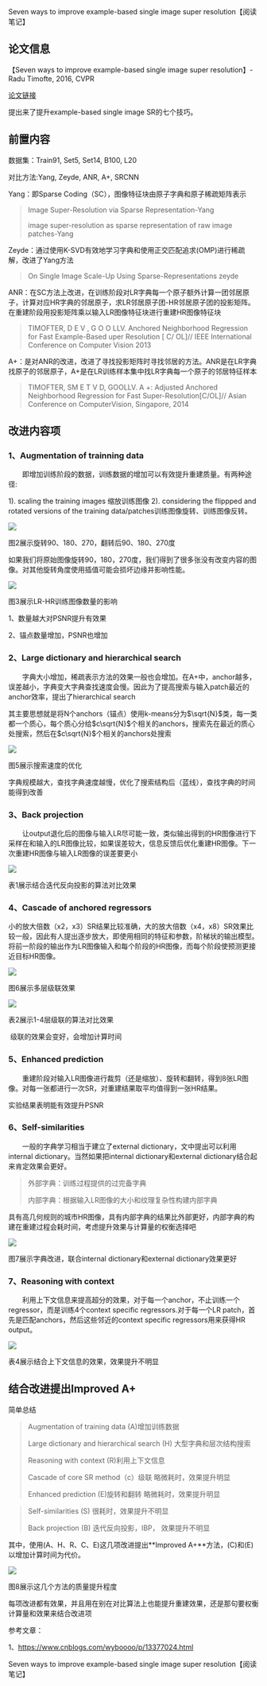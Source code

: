 Seven ways to improve example-based single image super resolution【阅读笔记】





## 论文信息

【Seven ways to improve example-based single image super resolution】-Radu Timofte, 2016, CVPR

[论文链接](https://www.cv-foundation.org/openaccess/content_cvpr_2016/html/Timofte_Seven_Ways_to_CVPR_2016_paper.html)

提出来了提升example-based single image SR的七个技巧。



## 前置内容



数据集：Train91, Set5, Set14, B100, L20

对比方法:Yang, Zeyde, ANR, A+, SRCNN

Yang：即Sparse Coding（SC），图像特征块由原子字典和原子稀疏矩阵表示

> Image Super-Resolution via Sparse Representation-Yang
>
> image super-resolution as sparse representation of raw image patches-Yang

Zeyde：通过使用K-SVD有效地学习字典和使用正交匹配追求(OMP)进行稀疏解，改进了Yang方法

> On Single Image Scale-Up Using Sparse-Representations  zeyde

ANR：在SC方法上改进，在训练阶段对LR字典每一个原子额外计算一团邻居原子，计算对应HR字典的邻居原子，求LR邻居原子团-HR邻居原子团的投影矩阵。在重建阶段用投影矩阵乘以输入LR图像特征块进行重建HR图像特征块

> TIMOFTER, D E V , G O O LLV. Anchored Neighborhood Regression for Fast Example-Based uper Resolution [ C/ OL]// IEEE International Conference on Computer Vision 2013

A+：是对ANR的改进，改进了寻找投影矩阵时寻找邻居的方法。ANR是在LR字典找原子的邻居原子，A+是在LR训练样本集中找LR字典每一个原子的邻居特征样本

> TIMOFTER, SM E T V D, GOOLLV. A +: Adjusted Anchored Neighborhood Regression for Fast Super-Resolution[C/OL]// Asian Conference on ComputerVision, Singapore, 2014

 

## 改进内容项

### 1、Augmentation of trainning data

　　即增加训练阶段的数据，训练数据的增加可以有效提升重建质量。有两种途径:

1). scaling the training images 缩放训练图像
2). considering the flippped and rotated versions of the training data/patches训练图像旋转、训练图像反转。

 ![](https://img-blog.nos-eastchina1.126.net/blog2021/blog_SR_7Way_Fig2.png)

图2展示旋转90、180、270，翻转后90、180、270度

如果我们将原始图像旋转90，180，270度，我们得到了很多张没有改变内容的图像。对其他旋转角度使用插值可能会损坏边缘并影响性能。



 ![](https://img-blog.nos-eastchina1.126.net/blog2021/blog_SR_7Way_Fig3.png)

图3展示LR-HR训练图像数量的影响

1、数量越大对PSNR提升有效果

2、锚点数量增加，PSNR也增加



### 2、Large dictionary and hierarchical search

　　字典大小增加，稀疏表示方法的效果一般也会增加。在A+中，anchor越多，误差越小，字典变大字典查找速度会慢。因此为了提高搜索与输入patch最近的anchor效率，提出了hierarchical search

其主要思想就是将N个anchors（锚点）使用k-means分为$\sqrt{N}$类，每一类都一个质心，每个质心分给$c\sqrt{N}$个相关的anchors，搜索先在最近的质心处搜索，然后在$c\sqrt{N}$个相关的anchors处搜索



 ![](https://img-blog.nos-eastchina1.126.net/blog2021/blog_SR_7Way_Fig5.png)

图5展示搜索速度的优化

字典规模越大，查找字典速度越慢，优化了搜索结构后（蓝线），查找字典的时间能得到改善





### 3、Back projection

　　让output退化后的图像与输入LR尽可能一致，类似输出得到的HR图像进行下采样在和输入的LR图像比较，如果误差较大，信息反馈后优化重建HR图像。下一次重建HR图像与输入LR图像的误差要更小



 ![](https://img-blog.nos-eastchina1.126.net/blog2021/blog_SR_7Way_Tab1.png)

表1展示结合迭代反向投影的算法对比效果

### 4、Cascade of anchored regressors

小的放大倍数（x2，x3）SR结果比较准确，大的放大倍数（x4，x8）SR效果比较一般，因此有人提出逐步放大，即使用相同的特征和参数，阶梯状的输出模型。将前一阶段的输出作为LR图像输入和每个阶段的HR图像，而每个阶段使预测更接近目标HR图像。



 ![](https://img-blog.nos-eastchina1.126.net/blog2021/blog_SR_7Way_Fig6.png)

图6展示多层级联效果



 ![](https://img-blog.nos-eastchina1.126.net/blog2021/blog_SR_7Way_Tab2.png)

表2展示1-4层级联的算法对比效果



​	级联的效果会变好，会增加计算时间



### 5、Enhanced prediction

　　重建阶段对输入LR图像进行裁剪（还是缩放）、旋转和翻转，得到8张LR图像。对每一张都进行一次SR，对重建结果取平均值得到一张HR结果。



实验结果表明能有效提升PSNR



### 6、Self-similarities

　　一般的字典学习相当于建立了external dictionary，文中提出可以利用internal dictionary。当然如果把internal dictionary和external dictionary结合起来肯定效果会更好。

> 外部字典：训练过程提供的过完备字典
>
> 内部字典：根据输入LR图像的大小和纹理复杂性构建内部字典

具有高几何规则的城市HR图像，具有内部字典的结果比外部更好，内部字典的构建在重建过程会耗时间，考虑提升效果与计算量的权衡选择吧



 ![](https://img-blog.nos-eastchina1.126.net/blog2021/blog_SR_7Way_Fig7.png)

图7展示字典改进，联合internal dictionary和external dictionary效果更好



### 7、Reasoning with context

　　利用上下文信息来提高超分的效果，对于每一个anchor，不止训练一个regressor，而是训练4个context specific regressors.对于每一个LR patch，首先是匹配anchors，然后这些邻近的context specific regressors用来获得HR output。

 ![](https://img-blog.nos-eastchina1.126.net/blog2021/blog_SR_7Way_Tab4.png)

表4展示结合上下文信息的效果，效果提升不明显





## 结合改进提出Improved A+



简单总结

> Augmentation of training data (A)增加训练数据
>
> Large dictionary and hierarchical search (H) 大型字典和层次结构搜索
>
> Reasoning with context (R)利用上下文信息
>
> Cascade of core SR method（c）级联   略微耗时，效果提升明显
>
> Enhanced prediction (E)旋转和翻转 略微耗时，效果提升明显



> Self-similarities (S) 很耗时，效果提升不明显
>
> Back projection (B) 迭代反向投影，IBP， 效果提升不明显



其中，使用(A、H、R、C、E)这几项改进提出**Improved A+**方法，(C)和(E)以增加计算时间为代价。





 ![](https://img-blog.nos-eastchina1.126.net/blog2021/blog_SR_7Way_Fig8.png)

图8展示这几个方法的质量提升程度



每项改进都有效果，并且用在别在对比算法上也能提升重建效果，还是那句要权衡计算量和效果来结合改进项





参考文章：

1、https://www.cnblogs.com/wyboooo/p/13377024.html

Seven ways to improve example-based single image super resolution【阅读笔记】